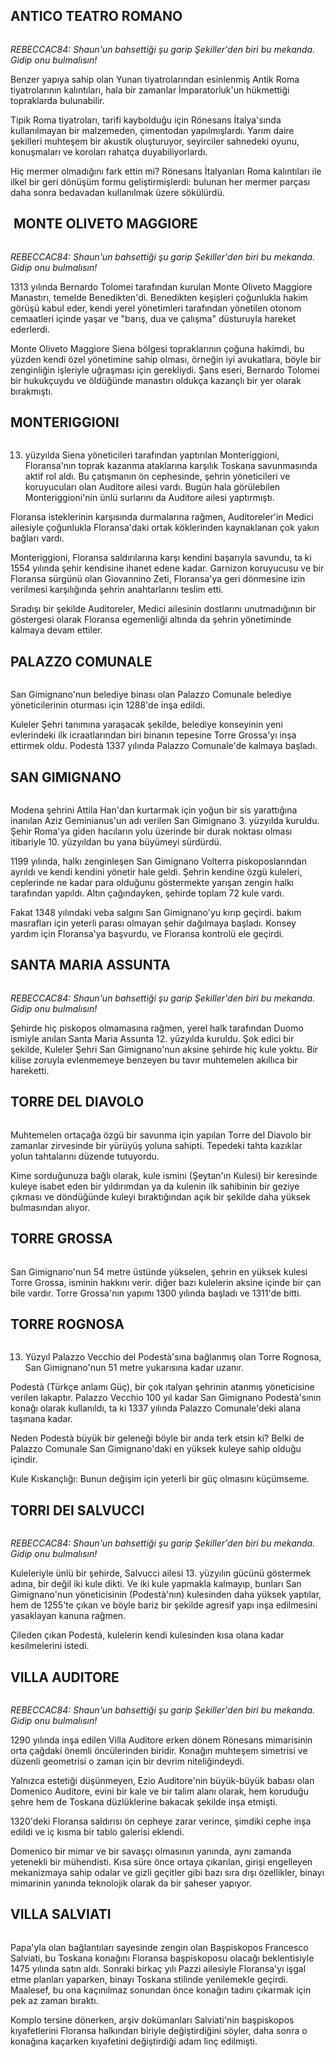 
## ANTICO TEATRO ROMANO
<img src="http://i.imgur.com/kF59eSG.jpg" alt="" />

<em>REBECCAC84: Shaun'un bahsettiği şu garip Şekiller'den biri bu mekanda. Gidip onu bulmalısın!</em>

Benzer yapıya sahip olan Yunan tiyatrolarından esinlenmiş Antik Roma tiyatrolarının kalıntıları, hala bir zamanlar İmparatorluk'un hükmettiği topraklarda bulunabilir.

Tipik Roma tiyatroları, tarifi kaybolduğu için Rönesans İtalya'sında kullanılmayan bir malzemeden, çimentodan yapılmışlardı. Yarım daire şekilleri muhteşem bir akustik oluşturuyor, seyirciler sahnedeki oyunu, konuşmaları ve koroları rahatça duyabiliyorlardı.

Hiç mermer olmadığını fark ettin mi? Rönesans İtalyanları Roma kalıntıları ile ilkel bir geri dönüşüm formu geliştirmişlerdi: bulunan her mermer parçası daha sonra bedavadan kullanılmak üzere sökülürdü.

##  MONTE OLIVETO MAGGIORE
<img src="http://i.imgur.com/Uo4n8HM.jpg" alt="" />

<em>REBECCAC84: Shaun'un bahsettiği şu garip Şekiller'den biri bu mekanda. Gidip onu bulmalısın!</em>

1313 yılında Bernardo Tolomei tarafından kurulan Monte Oliveto Maggiore Manastırı, temelde Benedikten'di. Benedikten keşişleri çoğunlukla hakim görüşü kabul eder, kendi yerel yönetimleri tarafından yönetilen otonom cemaatleri içinde yaşar ve "barış, dua ve çalışma" düsturuyla hareket ederlerdi.

Monte Oliveto Maggiore Siena bölgesi topraklarının çoğuna hakimdi, bu yüzden kendi özel yönetimine sahip olması, örneğin iyi avukatlara, böyle bir zenginliğin işleriyle uğraşması için gerekliydi. Şans eseri, Bernardo Tolomei bir hukukçuydu ve öldüğünde manastırı oldukça kazançlı bir yer olarak bırakmıştı.

## MONTERIGGIONI
<img src="http://i.imgur.com/3DbNuCf.jpg" alt="" />

13. yüzyılda Siena yöneticileri tarafından yaptırılan Monteriggioni, Floransa'nın toprak kazanma ataklarına karşılık Toskana savunmasında aktif rol aldı. Bu çatışmanın ön cephesinde, şehrin yöneticileri ve koruyucuları olan Auditore ailesi vardı. Bugün hala görülebilen Monteriggioni'nin ünlü surlarını da Auditore ailesi yaptırmıştı.

Floransa isteklerinin karşısında durmalarına rağmen, Auditoreler'in Medici ailesiyle çoğunlukla Floransa'daki ortak köklerinden kaynaklanan çok yakın bağları vardı.

Monteriggioni, Floransa saldırılarına karşı kendini başarıyla savundu, ta ki 1554 yılında şehir kendisine ihanet edene kadar. Garnizon koruyucusu ve bir Floransa sürgünü olan Giovannino Zeti, Floransa'ya geri dönmesine izin verilmesi karşılığında şehrin anahtarlarını teslim etti.

Sıradışı bir şekilde Auditoreler, Medici ailesinin dostlarını unutmadığının bir göstergesi olarak Floransa egemenliği altında da şehrin yönetiminde kalmaya devam ettiler.

## PALAZZO COMUNALE
<img src="http://i.imgur.com/hnTNkiv.jpg" alt="" />

San Gimignano'nun belediye binası olan Palazzo Comunale belediye yöneticilerinin oturması için 1288'de inşa edildi.

Kuleler Şehri tanımına yaraşacak şekilde, belediye konseyinin yeni evlerindeki ilk icraatlarından biri binanın tepesine Torre Grossa'yı inşa ettirmek oldu. Podestà 1337 yılında Palazzo Comunale'de kalmaya başladı.

## SAN GIMIGNANO
<img src="http://i.imgur.com/zhhr5sP.jpg" alt="" />

Modena şehrini Attila Han'dan kurtarmak için yoğun bir sis yarattığına inanılan Aziz Geminianus'un adı verilen San Gimignano 3. yüzyılda kuruldu. Şehir Roma'ya giden hacıların yolu üzerinde bir durak noktası olması itibariyle 10. yüzyıldan bu yana büyümeyi sürdürdü.

1199 yılında, halkı zenginleşen San Gimignano Volterra piskoposlarından ayrıldı ve kendi kendini yönetir hale geldi. Şehrin kendine özgü kuleleri, ceplerinde ne kadar para olduğunu göstermekte yarışan zengin halkı tarafından yapıldı. Altın çağındayken, şehirde toplam 72 kule vardı.

Fakat 1348 yılındaki veba salgını San Gimignano'yu kırıp geçirdi. bakım masrafları için yeterli parası olmayan şehir dağılmaya başladı. Konsey yardım için Floransa'ya başvurdu, ve Floransa kontrolü ele geçirdi.

## SANTA MARIA ASSUNTA
<img src="http://i.imgur.com/O8YoC7j.jpg" alt="" />

<em>REBECCAC84: Shaun'un bahsettiği şu garip Şekiller'den biri bu mekanda. Gidip onu bulmalısın!</em>

Şehirde hiç piskopos olmamasına rağmen, yerel halk tarafından Duomo ismiyle anılan Santa Maria Assunta 12. yüzyılda kuruldu. Şok edici bir şekilde, Kuleler Şehri San Gimignano'nun aksine şehirde hiç kule yoktu. Bir kilise zoruyla evlenmemeye benzeyen bu tavır muhtemelen akıllıca bir hareketti.

## TORRE DEL DIAVOLO
<img src="http://i.imgur.com/6FVyJkZ.jpg" alt="" />

Muhtemelen ortaçağa özgü bir savunma için yapılan Torre del Diavolo bir zamanlar zirvesinde bir yürüyüş yoluna sahipti. Tepedeki tahta kazıklar yolun tahtalarını düzende tutuyordu.

Kime sorduğunuza bağlı olarak, kule ismini (Şeytan'ın Kulesi) bir keresinde kuleye isabet eden bir yıldırımdan ya da kulenin ilk sahibinin bir geziye çıkması ve döndüğünde kuleyi bıraktığından açık bir şekilde daha yüksek bulmasından alıyor.

## TORRE GROSSA
<img src="http://i.imgur.com/kcRh7nE.jpg" alt="" />

San Gimignano'nun 54 metre üstünde yükselen, şehrin en yüksek kulesi Torre Grossa, isminin hakkını verir. diğer bazı kulelerin aksine içinde bir çan bile vardır. Torre Grossa'nın yapımı 1300 yılında başladı ve 1311'de bitti.

## TORRE ROGNOSA
<img src="http://i.imgur.com/VXY8Ft7.jpg" alt="" />

13. Yüzyıl Palazzo Vecchio del Podestà'sına bağlanmış olan Torre Rognosa, San Gimignano'nun 51 metre yukarısına kadar uzanır.

Podestà (Türkçe anlamı Güç), bir çok ıtalyan şehrinin atanmış yöneticisine verilen lakaptır. Palazzo Vecchio 100 yıl kadar San Gimignano Podestà'sının konağı olarak kullanıldı, ta ki 1337 yılında Palazzo Comunale'deki alana taşınana kadar.

Neden Podestà büyük bir geleneği böyle bir anda terk etsin ki? Belki de Palazzo Comunale San Gimignano'daki en yüksek kuleye sahip olduğu içindir.

Kule Kıskançlığı: Bunun değişim için yeterli bir güç olmasını küçümseme.

## TORRI DEI SALVUCCI
<img src="http://i.imgur.com/A04sm3c.jpg" alt="" />

<em>REBECCAC84: Shaun'un bahsettiği şu garip Şekiller'den biri bu mekanda. Gidip onu bulmalısın!</em>

Kuleleriyle ünlü bir şehirde, Salvucci ailesi 13. yüzyılın gücünü göstermek adına, bir değil iki kule dikti. Ve iki kule yapmakla kalmayıp, bunları San Gimignano'nun yöneticisinin (Podestà'nın) kulesinden daha yüksek yaptılar, hem de 1255'te çıkan ve böyle bariz bir şekilde agresif yapı inşa edilmesini yasaklayan kanuna rağmen.

Çileden çıkan Podestà, kulelerin kendi kulesinden kısa olana kadar kesilmelerini istedi.

## VILLA AUDITORE
<img src="http://i.imgur.com/3PQyVs1.jpg" alt="" />

<em>REBECCAC84: Shaun'un bahsettiği şu garip Şekiller'den biri bu mekanda. Gidip onu bulmalısın!</em>

1290 yılında inşa edilen Villa Auditore erken dönem Rönesans mimarisinin orta çağdaki önemli öncülerinden biridir. Konağın muhteşem simetrisi ve düzenli geometrisi o zaman için bir devrim niteliğindeydi.

Yalnızca estetiği düşünmeyen, Ezio Auditore'nin büyük-büyük babası olan Domenico Auditore, evini bir kale ve bir talim alanı olarak, hem koruduğu şehre hem de Toskana düzlüklerine bakacak şekilde inşa etmişti.

1320'deki Floransa saldırısı ön cepheye zarar verince, şimdiki cephe inşa edildi ve iç kısma bir tablo galerisi eklendi.

Domenico bir mimar ve bir savaşçı olmasının yanında, aynı zamanda yetenekli bir mühendisti. Kısa süre önce ortaya çıkarılan, girişi engelleyen mekanizmaya sahip odalar ve gizli geçitler gibi bazı sıra dışı özellikler, binayı mimarinin yanında teknolojik olarak da bir şaheser yapıyor.

## VILLA SALVIATI
<img src="http://i.imgur.com/mkQYIw6.jpg" alt="" />

Papa'yla olan bağlantıları sayesinde zengin olan Başpiskopos Francesco Salviati, bu Toskana konağını Floransa başpiskoposu olacağı beklentisiyle 1475 yılında satın aldı. Sonraki birkaç yılı Pazzi ailesiyle Floransa'yı işgal etme planları yaparken, binayı Toskana stilinde yenilemekle geçirdi. Maalesef, bu ona kaçınılmaz sonundan önce konağın tadını çıkarmak için pek az zaman bıraktı.

Komplo tersine dönerken, arşiv dokümanları Salviati'nin başpiskopos kıyafetlerini Floransa halkından biriyle değiştirdiğini söyler, daha sonra o konağına kaçarken kıyafetini değiştirdiği adam linç edilmişti.

